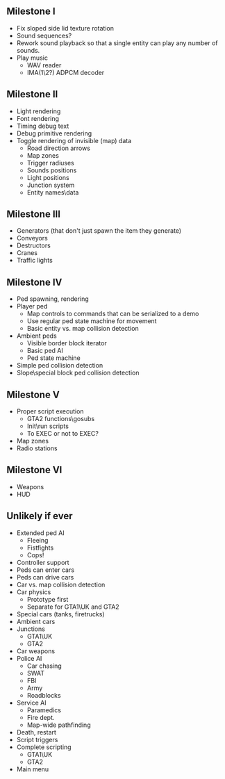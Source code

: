 Milestone I
-----------
* Fix sloped side lid texture rotation
* Sound sequences?
* Rework sound playback so that a single entity can play any number of sounds.
* Play music
  * WAV reader
  * IMA(1\2?) ADPCM decoder

Milestone II
------------
* Light rendering
* Font rendering
* Timing debug text
* Debug primitive rendering
* Toggle rendering of invisible (map) data
  * Road direction arrows
  * Map zones
  * Trigger radiuses
  * Sounds positions
  * Light positions
  * Junction system
  * Entity names\data

Milestone III
-------------
* Generators (that don't just spawn the item they generate)
* Conveyors
* Destructors
* Cranes
* Traffic lights

Milestone IV
------------
* Ped spawning, rendering
* Player ped
  * Map controls to commands that can be serialized to a demo
  * Use regular ped state machine for movement
  * Basic entity vs. map collision detection
* Ambient peds
  * Visible border block iterator
  * Basic ped AI
  * Ped state machine
* Simple ped collision detection
* Slope\special block ped collision detection

Milestone V
-----------
* Proper script execution
  * GTA2 functions\gosubs
  * Init\run scripts
  * To EXEC or not to EXEC?
* Map zones
* Radio stations

Milestone VI
------------
* Weapons
* HUD

Unlikely if ever
----------------
* Extended ped AI
  * Fleeing
  * Fistfights
  * Cops!
* Controller support
* Peds can enter cars
* Peds can drive cars
* Car vs. map collision detection
* Car physics
  * Prototype first
  * Separate for GTA1\UK and GTA2
* Special cars (tanks, firetrucks)
* Ambient cars
* Junctions
  * GTA1\UK
  * GTA2
* Car weapons
* Police AI
  * Car chasing
  * SWAT
  * FBI
  * Army
  * Roadblocks
* Service AI
  * Paramedics
  * Fire dept.
  * Map-wide pathfinding
* Death, restart
* Script triggers
* Complete scripting
  * GTA1\UK
  * GTA2
* Main menu